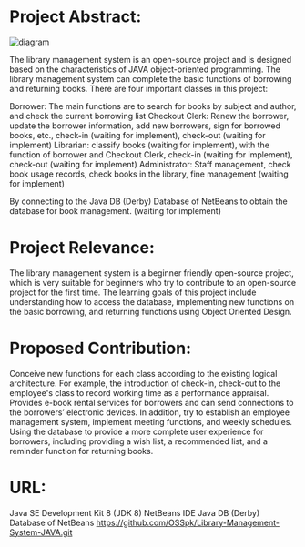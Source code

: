 # Project Abstract:
![diagram](https://user-images.githubusercontent.com/70305543/108156565-e693d300-70ae-11eb-94fc-6bbf9a57a80f.png)


The library management system is an open-source project and is designed based on the characteristics of JAVA object-oriented programming. The library management system can complete the basic functions of borrowing and returning books. There are four important classes in this project:

Borrower: The main functions are to search for books by subject and author, and check the current borrowing list
Checkout Clerk: Renew the borrower, update the borrower information, add new borrowers, sign for borrowed books, etc., check-in (waiting for implement), check-out (waiting for implement)
Librarian: classify books (waiting for implement), with the function of borrower and Checkout Clerk, check-in (waiting for implement), check-out (waiting for implement)
Administrator: Staff management, check book usage records, check books in the library, fine management (waiting for implement)

By connecting to the Java DB (Derby) Database of NetBeans to obtain the database for book management. (waiting for implement)

# Project Relevance:
The library management system is a beginner friendly open-source project, which is very suitable for beginners who try to contribute to an open-source project for the first time. The learning goals of this project include understanding how to access the database, implementing new functions on the basic borrowing, and returning functions using Object Oriented Design.

# Proposed Contribution:
Conceive new functions for each class according to the existing logical architecture. For example, the introduction of check-in, check-out to the employee's class to record working time as a performance appraisal. Provides e-book rental services for borrowers and can send connections to the borrowers’ electronic devices.
In addition, try to establish an employee management system, implement meeting functions, and weekly schedules. Using the database to provide a more complete user experience for borrowers, including providing a wish list, a recommended list, and a reminder function for returning books.

# URL:
Java SE Development Kit 8 (JDK 8)
NetBeans IDE
Java DB (Derby) Database of NetBeans
https://github.com/OSSpk/Library-Management-System-JAVA.git
